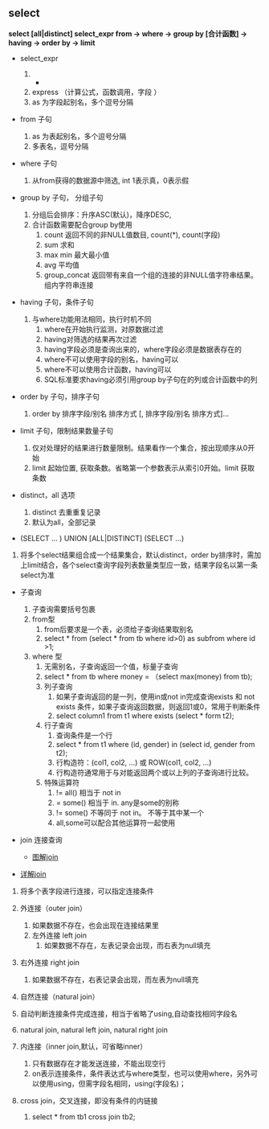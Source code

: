 ## select

**select [all|distinct] select_expr from -> where -> group by [合计函数] -> having -> order by -> limit**

* select_expr

  	1.  *
   	2.  express （计算公式，函数调用，字段  ）
   	3.  as 为字段起别名，多个逗号分隔

* from 子句

  1. as 为表起别名，多个逗号分隔
  2. 多表名，逗号分隔

* where 子句

  1. 从from获得的数据源中筛选, int 1表示真，0表示假

* group by 子句， 分组子句

  1. 分组后会排序：升序ASC(默认)，降序DESC,
  2. 合计函数需要配合group by使用
     1. count 返回不同的非NULL值数目, count(*), count(字段)
     2. sum 求和
     3. max min 最大最小值
     4. avg 平均值
     5. group_concat 返回带有来自一个组的连接的非NULL值字符串结果。组内字符串连接

* having 子句，条件子句

  1. 与where功能用法相同，执行时机不同
     1. where在开始执行监测，对原数据过滤
     2. having对筛选的结果再次过滤
     3. having字段必须是查询出来的，where字段必须是数据表存在的
     4. where不可以使用字段的别名，having可以
     5. where不可以使用合计函数，having可以
     6. SQL标准要求having必须引用group by子句在的列或合计函数中的列

* order by 子句，排序子句

  1. order by 排序字段/别名 排序方式 [, 排序字段/别名 排序方式]...

* limit 子句，限制结果数量子句

  1. 仅对处理好的结果进行数量限制。结果看作一个集合，按出现顺序从0开始
  2. limit 起始位置, 获取条数。省略第一个参数表示从索引0开始。limit 获取条数

* distinct，all 选项

  1. distinct 去重重复记录
  2. 默认为all，全部记录

*  (SELECT ... ) UNION [ALL|DISTINCT] (SELECT ...)

  1. 将多个select结果组合成一个结果集合，默认distinct，order by排序时，需加上limit结合，各个select查询字段列表数量类型应一致，结果字段名以第一条select为准

* 子查询

  1. 子查询需要括号包裹
  2. from型
     1. from后要求是一个表，必须给子查询结果取别名
     2. select * from (select * from tb where id>0) as subfrom where id >1;
  3. where 型
     1. 无需别名，子查询返回一个值，标量子查询
     2. select * from tb where money = （select max(money) from tb);
     3. 列子查询
        1. 如果子查询返回的是一列，使用in或not in完成查询exists 和 not exists 条件，如果子查询返回数据，则返回1或0，常用于判断条件
        2. select column1 from t1 where exists (select * form t2);
     4. 行子查询
        1. 查询条件是一个行
        2. select * from t1 where (id, gender) in (select id, gender from t2);
        3. 行构造符：(col1, col2, ...) 或 ROW(col1, col2, ...)
        4. 行构造符通常用于与对能返回两个或以上列的子查询进行比较。
     5. 特殊运算符
        1.  != all()  相当于 not in
        2.  = some() 相当于 in. any是some的别称
        3.  != some()  不等同于 not in。 不等于其中某一个
        4. all,some可以配合其他运算符一起使用

* join 连接查询

  * [图解join](https://wenku.baidu.com/view/90c126c76f1aff00bed51eea.html)
* [详解join](http://www.zsythink.net/archives/1105/)
  
1. 将多个表字段进行连接，可以指定连接条件
  
  2. 外连接（outer join）
  
     1. 如果数据不存在，也会出现在连接结果里
     2. 左外连接 left join
        1. 如果数据不存在，左表记录会出现，而右表为null填充
   3. 右外连接 right join
      1. 如果数据不存在，右表记录会出现，而左表为null填充
  
  3. 自然连接（natural join）
  
   1. 自动判断连接条件完成连接，相当于省略了using,自动查找相同字段名
   2. natural join, natural left join, natural right join
  
  4. 内连接（inner join,默认，可省略inner）
  
     1. 只有数据存在才能发送连接，不能出现空行
     2. on表示连接条件，条件表达式与where类型，也可以使用where，另外可以使用using，但需字段名相同，using(字段名)；
   3. cross join，交叉连接，即没有条件的内链接
      1. select * from tb1 cross join tb2;

   

   

   

   

   

   

​     

​     